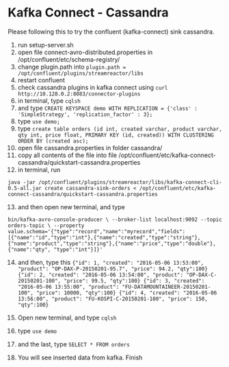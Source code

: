 # Kafka Connect - Cassandra #

Please following this to try the confluent (kafka-connect) sink cassandra.

1. run setup-server.sh
2. open file connect-avro-distributed.properties in /opt/confluent/etc/schema-registry/
3. change plugin.path into 
``
plugin.path = /opt/confluent/plugins/streamreactor/libs
``
4. restart confluent
5. check cassandra plugins in kafka connect using 
``
curl http://10.128.0.2:8083/connector-plugins
``
6. in terminal, type `cqlsh`
7. and type 
``
CREATE KEYSPACE demo WITH REPLICATION = {'class' : 'SimpleStrategy', 'replication_factor' : 3};
``
8. type `use demo;`
9. type 
``
create table orders (id int, created varchar, product varchar, qty int, price float, PRIMARY KEY (id, created))
WITH CLUSTERING ORDER BY (created asc);
``
10. open file cassandra.properties in folder cassandra/
11. copy all contents of the file into file /opt/confluent/etc/kafka-connect-cassandra/quickstart-cassandra.properties
12. in terminal, run 
```
java -jar /opt/confluent/plugins/streamreactor/libs/kafka-connect-cli-0.5-all.jar create cassandra-sink-orders < /opt/confluent/etc/kafka-connect-cassandra/quickstart-cassandra.properties
```
13. and then open new terminal, and type

``
bin/kafka-avro-console-producer \
 --broker-list localhost:9092 --topic orders-topic \
 --property value.schema='{"type":"record","name":"myrecord","fields":[{"name":"id","type":"int"},{"name":"created","type":"string"},{"name":"product","type":"string"},{"name":"price","type":"double"}, {"name":"qty", "type":"int"}]}'
``

14. and then, type this
``
{"id": 1, "created": "2016-05-06 13:53:00", "product": "OP-DAX-P-20150201-95.7", "price": 94.2, "qty":100}
{"id": 2, "created": "2016-05-06 13:54:00", "product": "OP-DAX-C-20150201-100", "price": 99.5, "qty":100}
{"id": 3, "created": "2016-05-06 13:55:00", "product": "FU-DATAMOUNTAINEER-20150201-100", "price": 10000, "qty":100}
{"id": 4, "created": "2016-05-06 13:56:00", "product": "FU-KOSPI-C-20150201-100", "price": 150, "qty":100}
``

15. Open new terminal, and type `cqlsh`
16. type `use demo`
17. and the last, type `SELECT * FROM orders`
18. You will see inserted data from kafka. Finish

